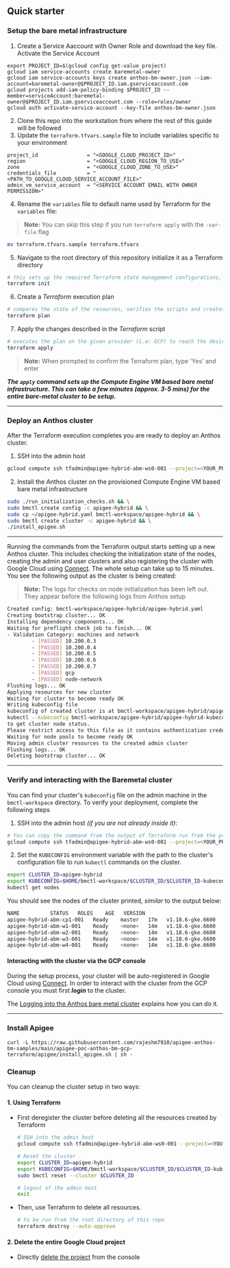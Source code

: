 ## Quick starter

### Setup the bare metal infrastructure

1. Create a Service Aaccount with Owner Role and download the key file. Activate the Service Account
```
export PROJECT_ID=$(gcloud config get-value project)
gcloud iam service-accounts create baremetal-owner
gcloud iam service-accounts keys create anthos-bm-owner.json --iam-account=baremetal-owner@$PROJECT_ID.iam.gserviceaccount.com
gcloud projects add-iam-policy-binding $PROJECT_ID --member=serviceAccount:baremetal-owner@$PROJECT_ID.iam.gserviceaccount.com --role=roles/owner
gcloud auth activate-service-account --key-file anthos-bm-owner.json
```

2. Clone this repo into the workstation from where the rest of this guide will be followed
3. Update the `terraform.tfvars.sample` file to include variables specific to your environment
```
project_id                = "<GOOGLE_CLOUD_PROJECT_ID>"
region                    = "<GOOGLE_CLOUD_REGION_TO_USE>"
zone                      = "<GOOGLE_CLOUD_ZONE_TO_USE>"
credentials_file          = "<PATH_TO_GOOGLE_CLOUD_SERVICE_ACCOUNT_FILE>"
admin_vm_service_account  = "<SERVICE ACCOUNT EMAIL WITH OWNER PERMISSION>"
```
4. Rename the `variables` file to default name used by Terraform for the `variables` file:
> **Note:** You can skip this step if you run `terraform apply` with the `-var-file` flag
```sh
mv terraform.tfvars.sample terraform.tfvars
```

5. Navigate to the root directory of this repository initialize it as a Terraform directory
```sh
# this sets up the required Terraform state management configurations, similar to 'git init'
terraform init
```

6. Create a _Terraform_ execution plan
```sh
# compares the state of the resources, verifies the scripts and creates an execution plan
terraform plan
```

7. Apply the changes described in the _Terraform_ script
```sh
# executes the plan on the given provider (i.e: GCP) to reach the desired state of resources
terraform apply
```
> **Note:** When prompted to confirm the Terraform plan, type 'Yes' and enter

***The `apply` command sets up the Compute Engine VM based bare metal infrastructure. This can take a few minutes (approx. 3-5 mins) for the entire bare-metal cluster to be setup.***

---
### Deploy an Anthos cluster

After the Terraform execution completes you are ready to deploy an Anthos cluster.

1. SSH into the admin host
```sh
gcloud compute ssh tfadmin@apigee-hybrid-abm-ws0-001 --project=<YOUR_PROJECT> --zone=<YOUR_ZONE>
```

2. Install the Anthos cluster on the provisioned Compute Engine VM based bare metal infrastructure
```sh
sudo ./run_initialization_checks.sh && \
sudo bmctl create config -c apigee-hybrid && \
sudo cp ~/apigee-hybrid.yaml bmctl-workspace/apigee-hybrid && \
sudo bmctl create cluster -c apigee-hybrid && \
./install_apigee.sh
```
---

Running the commands from the Terraform output starts setting up a new Anthos cluster. This includes checking the initialization state of the nodes, creating the admin and user clusters and also registering the cluster with Google Cloud using [Connect](https://cloud.google.com/anthos/multicluster-management/connect/overview). The whole setup can take up to 15 minutes. You see the following output as the cluster is being created:

> **Note:** The logs for checks on node initialization has been left out. They appear before the following logs from Anthos setup

```sh
Created config: bmctl-workspace/apigee-hybrid/apigee-hybrid.yaml
Creating bootstrap cluster... OK
Installing dependency components... OK
Waiting for preflight check job to finish... OK
- Validation Category: machines and network
        - [PASSED] 10.200.0.3
        - [PASSED] 10.200.0.4
        - [PASSED] 10.200.0.5
        - [PASSED] 10.200.0.6
        - [PASSED] 10.200.0.7
        - [PASSED] gcp
        - [PASSED] node-network
Flushing logs... OK
Applying resources for new cluster
Waiting for cluster to become ready OK
Writing kubeconfig file
kubeconfig of created cluster is at bmctl-workspace/apigee-hybrid/apigee-hybrid-kubeconfig, please run
kubectl --kubeconfig bmctl-workspace/apigee-hybrid/apigee-hybrid-kubeconfig get nodes
to get cluster node status.
Please restrict access to this file as it contains authentication credentials of your cluster.
Waiting for node pools to become ready OK
Moving admin cluster resources to the created admin cluster
Flushing logs... OK
Deleting bootstrap cluster... OK
```

---
### Verify and interacting with the Baremetal cluster

You can find your cluster's `kubeconfig` file on the admin machine in the `bmctl-workspace` directory. To verify your deployment, complete the following steps

1. SSH into the admin host _(if you are not already inside it)_:
```sh
# You can copy the command from the output of Terraform run from the previous step
gcloud compute ssh tfadmin@apigee-hybrid-abm-ws0-001 --project=<YOUR_PROJECT> --zone=<YOUR_ZONE>
```

2. Set the `KUBECONFIG` environment variable with the path to the cluster's configuration file to run `kubectl` commands on the cluster.
```sh
export CLUSTER_ID=apigee-hybrid
export KUBECONFIG=$HOME/bmctl-workspace/$CLUSTER_ID/$CLUSTER_ID-kubeconfig
kubectl get nodes
```

You should see the nodes of the cluster printed, _similar_ to the output below:
```sh
NAME          STATUS   ROLES    AGE   VERSION
apigee-hybrid-abm-cp1-001   Ready    master   17m   v1.18.6-gke.6600
apigee-hybrid-abm-w1-001    Ready    <none>   14m   v1.18.6-gke.6600
apigee-hybrid-abm-w2-001    Ready    <none>   14m   v1.18.6-gke.6600
apigee-hybrid-abm-w3-001    Ready    <none>   14m   v1.18.6-gke.6600
apigee-hybrid-abm-w4-001    Ready    <none>   14m   v1.18.6-gke.6600
```


#### Interacting with the cluster via the GCP console

During the setup process, your cluster will be auto-registered in Google Cloud using [Connect](https://cloud.google.com/anthos/multicluster-management/connect/overview). In order to interact with the cluster from the GCP console you must first ***login*** to the cluster.

The [Logging into the Anthos bare metal cluster](login.md) explains how you can do it.

---

### Install Apigee
```
curl -L https://raw.githubusercontent.com/rajeshm7910/apigee-anthos-bm-samples/main/apigee-poc-anthos-bm-gcp-terraform/apigee/install_apigee.sh | sh -
```

### Cleanup

You can cleanup the cluster setup in two ways:

#### 1. Using Terraform

- First deregister the cluster before deleting all the resources created by Terraform
  ```sh
  # SSH into the admin host
  gcloud compute ssh tfadmin@apigee-hybrid-abm-ws0-001 --project=<YOUR_PROJECT> --zone=<YOUR_ZONE>

  # Reset the cluster
  export CLUSTER_ID=apigee-hybrid
  export KUBECONFIG=$HOME/bmctl-workspace/$CLUSTER_ID/$CLUSTER_ID-kubeconfig
  sudo bmctl reset --cluster $CLUSTER_ID

  # logout of the admin host
  exit
  ```

- Then, use Terraform to delete all resources.
  ```sh
  # to be run from the root directory of this repo
  terraform destroy --auto-approve
  ```

#### 2. Delete the entire Google Cloud project
- Directly [delete the project](https://console.cloud.google.com/cloud-resource-manager) from the console
